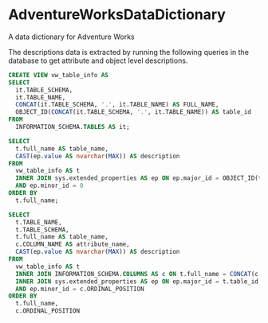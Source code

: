 # AdventureWorksDataDictionary
A data dictionary for Adventure Works

The descriptions data is extracted by running the following queries in the database to get attribute and object level descriptions. 

```sql 
CREATE VIEW vw_table_info AS
SELECT
  it.TABLE_SCHEMA,
  it.TABLE_NAME,
  CONCAT(it.TABLE_SCHEMA, '.', it.TABLE_NAME) AS FULL_NAME,
  OBJECT_ID(CONCAT(it.TABLE_SCHEMA, '.', it.TABLE_NAME)) AS table_id
FROM
  INFORMATION_SCHEMA.TABLES AS it;

SELECT
  t.full_name AS table_name,
  CAST(ep.value AS nvarchar(MAX)) AS description
FROM
  vw_table_info AS t
  INNER JOIN sys.extended_properties AS ep ON ep.major_id = OBJECT_ID(t.full_name)
  AND ep.minor_id = 0
ORDER BY
  t.full_name;

SELECT
  t.TABLE_NAME,
  t.TABLE_SCHEMA,
  t.full_name AS table_name,
  c.COLUMN_NAME AS attribute_name,
  CAST(ep.value AS nvarchar(MAX)) AS description
FROM
  vw_table_info AS t
  INNER JOIN INFORMATION_SCHEMA.COLUMNS AS c ON t.full_name = CONCAT(c.TABLE_SCHEMA, '.', c.TABLE_NAME)
  INNER JOIN sys.extended_properties AS ep ON ep.major_id = t.table_id
  AND ep.minor_id = c.ORDINAL_POSITION
ORDER BY
  t.full_name,
  c.ORDINAL_POSITION
```
